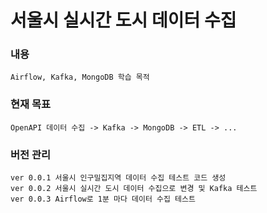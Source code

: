# 서울시 실시간 도시 데이터 수집 

### 내용
    Airflow, Kafka, MongoDB 학습 목적

### 현재 목표
    OpenAPI 데이터 수집 -> Kafka -> MongoDB -> ETL -> ... 

### 버전 관리
    ver 0.0.1 서울시 인구밀집지역 데이터 수집 테스트 코드 생성
    ver 0.0.2 서울시 실시간 도시 데이터 수집으로 변경 및 Kafka 테스트
    ver 0.0.3 Airflow로 1분 마다 데이터 수집 테스트
